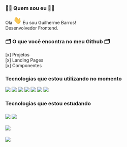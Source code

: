 <h3>👩‍💻 Quem sou eu 👩‍💻</h3>
<p align="left">Ola <img src="https://raw.githubusercontent.com/ABSphreak/ABSphreak/master/gifs/Hi.gif" width="25px" height="25px"> Eu sou Guilherme Barros!<br>
Desenvolvedor Frontend.
</p>

<h3>🗂️ O que você encontra no meu Github 🗂️</h3>

 [x]  Projetos<br>
 [x]  Landing Pages<br>
 [x]  Componentes<br>

<h3> Tecnologias que estou utilizando no momento </h3>
<p align="left"> 
  <img src="https://img.shields.io/badge/HTML5-E34F26?style=for-the-badge&logo=html5&logoColor=white">
  <img src="https://img.shields.io/badge/CSS3-1572B6?style=for-the-badge&logo=css3&logoColor=white">
  <img src="https://img.shields.io/badge/Sass-CC6699?style=for-the-badge&logo=sass&logoColor=white">
  <img src="https://img.shields.io/badge/JavaScript-F7DF1E?style=for-the-badge&logo=javascript&logoColor=black">
  <img src="https://img.shields.io/badge/jQuery-0769AD?style=for-the-badge&logo=jquery&logoColor=white">
  <img src="https://img.shields.io/badge/PHP-777BB4?style=for-the-badge&logo=php&logoColor=white">
  <img src="https://img.shields.io/badge/MySQL-00000F?style=for-the-badge&logo=mysql&logoColor=white">
</p>
  
<h3>Tecnologias que estou estudando<h3>
<p align="left"> 
  <img src="https://img.shields.io/badge/Vue.js-35495E?style=for-the-badge&logo=vuedotjs&logoColor=4FC08D">
  <img src="https://img.shields.io/badge/Svelte-4A4A55?style=for-the-badge&logo=svelte&logoColor=FF3E00">
</p>
 
<p align="left"> 
 <img src="https://github-readme-stats.anuraghazra1.vercel.app/api/top-langs/?username=guilhermeSDB&layout=compact&hide=java">
</p>

  
![](https://komarev.com/ghpvc/?username=guilhermeSDB&color=ff69b4&style=flat-square) 

<!--
**guilhermeSDB/guilhermeSDB** is a ✨ _special_ ✨ repository because its `README.md` (this file) appears on your GitHub profile.
-->


